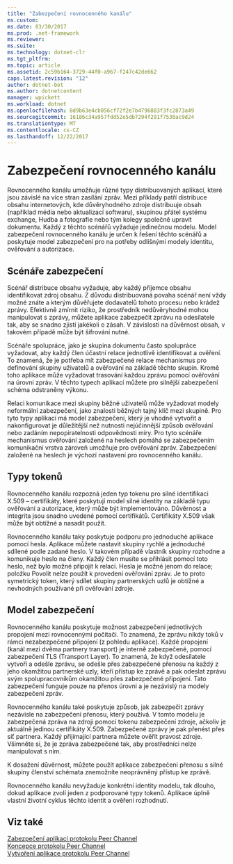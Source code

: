 ```yaml
---
title: "Zabezpečení rovnocenného kanálu"
ms.custom: 
ms.date: 03/30/2017
ms.prod: .net-framework
ms.reviewer: 
ms.suite: 
ms.technology: dotnet-clr
ms.tgt_pltfrm: 
ms.topic: article
ms.assetid: 2c59b164-3729-44f0-a967-f247c42de662
caps.latest.revision: "12"
author: dotnet-bot
ms.author: dotnetcontent
manager: wpickett
ms.workload: dotnet
ms.openlocfilehash: 8d9b63e4cb056cf72f2e7b4796883f3fc2873a49
ms.sourcegitcommit: 16186c34a957fdd52e5db7294f291f7530ac9d24
ms.translationtype: MT
ms.contentlocale: cs-CZ
ms.lasthandoff: 12/22/2017
---
```

# <a name="peer-channel-security"></a>Zabezpečení rovnocenného kanálu
Rovnocenného kanálu umožňuje různé typy distribuovaných aplikací, které jsou závislé na více stran zasílání zpráv. Mezi příklady patří distribuce obsahu internetových, kde důvěryhodného zdroje distribuuje obsah (například média nebo aktualizací softwaru), skupinou přátel systému exchange, Hudba a fotografie nebo tým kolegy společně upravit dokumentu. Každý z těchto scénářů vyžaduje jedinečnou modelu. Model zabezpečení rovnocenného kanálu je určen k řešení těchto scénářů a poskytuje model zabezpečení pro na potřeby odlišnými modely identitu, ověřování a autorizace.  
  
## <a name="security-scenarios"></a>Scénáře zabezpečení  
 Scénář distribuce obsahu vyžaduje, aby každý příjemce obsahu identifikovat zdroj obsahu. Z důvodu distribuovaná povaha scénář není vždy možné znáte a kterým důvěřujete dodavatelů tohoto procesu nebo krádež zprávy. Efektivně zmírnit riziko, že prostředník nedůvěryhodné mohou manipulovat s zprávy, můžete aplikace zabezpečit zprávu na odesílatele tak, aby se snadno zjistí jakékoli o zásah. V závislosti na důvěrnost obsah, v takovém případě může být šifrování nutné.  
  
 Scénáře spolupráce, jako je skupina dokumentu často spolupráce vyžadovat, aby každý člen účastní relace jednotlivě identifikovat a ověření. To znamená, že je potřeba mít zabezpečené relace mechanismus pro definování skupiny uživatelů a ověřování na základě těchto skupin. Kromě toho aplikace může vyžadovat trasování každou zprávu pomocí ověřování na úrovni zpráv. V těchto typech aplikací můžete pro silnější zabezpečení schéma odstraněny výkonu.  
  
 Relaci komunikace mezi skupiny běžné uživatelů může vyžadovat modely neformální zabezpečení, jako znalosti běžných tajný klíč mezi skupině. Pro tyto typy aplikací má model zabezpečení, který je vhodné vytvořit a nakonfigurovat je důležitější než nutnosti nejúčinnější způsob ověřování nebo zadáním nepopiratelnosti odpovědnosti míry. Pro tyto scénáře mechanismus ověřování založené na heslech pomáhá se zabezpečením komunikační vrstva zároveň umožňuje pro ověřování zpráv. Zabezpečení založené na heslech je výchozí nastavení pro rovnocenného kanálu.  
  
## <a name="token-types"></a>Typy tokenů  
 Rovnocenného kanálu rozpozná jeden typ tokenu pro silné identifikaci X.509 – certifikáty, které poskytují model silné identity na základě typu ověřování a autorizace, který může být implementováno. Důvěrnost a integrita jsou snadno uvedené pomocí certifikátů. Certifikáty X.509 však může být obtížné a nasadit použít.  
  
 Rovnocenného kanálu taky poskytuje podporu pro jednoduché aplikace pomocí hesla. Aplikace můžete nastavit skupiny rychlé a jednoduché sdílené podle zadané heslo. V takovém případě vlastník skupiny rozhodne a komunikuje heslo na členy. Každý člen musíte se přihlásit pomocí toto heslo, než bylo možné připojit k relaci. Hesla je možné jenom do relace; položku Povolit nelze použít k provedení ověřování zpráv. Je to proto symetrický token, který sdílet skupiny partnerských uzlů je obtížné a nevhodných používané při ověřování zdroje.  
  
## <a name="security-model"></a>Model zabezpečení  
 Rovnocenného kanálu poskytuje možnost zabezpečení jednotlivých propojení mezi rovnocennými počítači. To znamená, že zprávu nikdy toků v rámci nezabezpečené připojení (z pohledu aplikace). Každé propojení (kanál mezi dvěma partnery transport) je interně zabezpečené, pomocí zabezpečení TLS (Transport Layer). To znamená, že když odesílatele vytvoří a odešle zprávu, se odešle přes zabezpečené přenosu na každý z jeho okamžitou partnerské uzly, kteří přístup ke zprávě a pak odeslat zprávu svým spolupracovníkům okamžitou přes zabezpečené připojení. Tato zabezpečení funguje pouze na přenos úrovni a je nezávislý na modely zabezpečení zpráv.  
  
 Rovnocenného kanálu také poskytuje způsob, jak zabezpečit zprávy nezávisle na zabezpečení přenosu, který používá. V tomto modelu je zabezpečená zpráva na zdroji pomocí tokenu zabezpečení zdroje, ačkoliv je aktuálně jedinou certifikáty X.509. Zabezpečené zprávy je pak přenést přes síť partnera. Každý přijímající partnera můžete ověřit pravost zdroje. Všimněte si, že je zpráva zabezpečené tak, aby prostředníci nelze manipulovat s ním.  
  
 K dosažení důvěrnost, můžete použít aplikace zabezpečení přenosu s silné skupiny členství schémata znemožníte neoprávněný přístup ke zprávě.  
  
 Rovnocenného kanálu nevyžaduje konkrétní identity modelu, tak dlouho, dokud aplikace zvolí jeden z podporované typy tokenů. Aplikace úplně vlastní životní cyklus těchto identit a ověření rozhodnutí.  
  
## <a name="see-also"></a>Viz také  
 [Zabezpečení aplikací protokolu Peer Channel](../../../../docs/framework/wcf/feature-details/securing-peer-channel-applications.md)  
 [Koncepce protokolu Peer Channel](../../../../docs/framework/wcf/feature-details/peer-channel-concepts.md)  
 [Vytvoření aplikace protokolu Peer Channel](../../../../docs/framework/wcf/feature-details/building-a-peer-channel-application.md)
